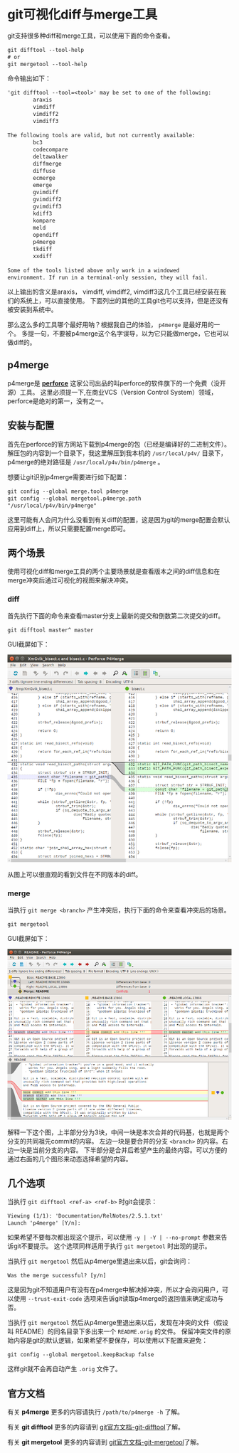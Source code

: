 # git可视化diff与merge工具

git支持很多种diff和merge工具，可以使用下面的命令查看。

```shell
git difftool --tool-help
# or
git mergetool --tool-help
```

命令输出如下：

```shell
'git difftool --tool=<tool>' may be set to one of the following:
		araxis
		vimdiff
		vimdiff2
		vimdiff3

The following tools are valid, but not currently available:
		bc3
		codecompare
		deltawalker
		diffmerge
		diffuse
		ecmerge
		emerge
		gvimdiff
		gvimdiff2
		gvimdiff3
		kdiff3
		kompare
		meld
		opendiff
		p4merge
		tkdiff
		xxdiff

Some of the tools listed above only work in a windowed
environment. If run in a terminal-only session, they will fail.
```

以上输出的含义是araxis， vimdiff, vimdiff2, vimdiff3这几个工具已经安装在我们的系统上，可以直接使用。
下面列出的其他的工具git也可以支持，但是还没有被安装到系统中。

那么这么多的工具哪个最好用呐？根据我自己的体验， `p4merge` 是最好用的一个。
多提一句，不要被p4merge这个名字误导，以为它只能做merge，它也可以做diff的。

## p4merge

p4merge是 [**perforce**](http://www.perforce.com/) 这家公司出品的叫perforce的软件旗下的一个免费（没开源）工具。
这里必须提一下,在商业VCS（Version Control System）领域，perforce是绝对的第一，没有之一。

## 安装与配置

首先在perforce的官方网站下载到p4merge的包（已经是编译好的二进制文件）。
解压包的内容到一个目录下，我这里解压到我本机的 `/usr/local/p4v/` 目录下，p4merge的绝对路径是 `/usr/local/p4v/bin/p4merge` 。

想要让git识别p4merge需要进行如下配置：

```shell
git config --global merge.tool p4merge
git config --global mergetool.p4merge.path "/usr/local/p4v/bin/p4merge"
```

这里可能有人会问为什么没看到有关diff的配置，这是因为git的merge配置会默认应用到diff上，所以只需要配置merge即可。

## 两个场景

使用可视化diff和merge工具的两个主要场景就是查看版本之间的diff信息和在merge冲突后通过可视化的视图来解决冲突。

### diff

首先执行下面的命令来查看master分支上最新的提交和倒数第二次提交的diff。

```shell
git difftool master^ master
```

GUI截屏如下：

![p4merge-diff-view](../images/git-visual-diff-and-merge-tool-p4merge-diff-view.png)

从图上可以很直观的看到文件在不同版本的diff。

### merge

当执行 `git merge <branch>` 产生冲突后，执行下面的命令来查看冲突后的场景。

```shell
git mergetool
```

GUI截屏如下：

![p4merge-merge-view](../images/git-visual-diff-and-merge-tool-p4merge-merge-view.png)

解释一下这个图，上半部分分为3块，中间一块是本次合并的代码基，也就是两个分支的共同祖先commit的内容。
左边一块是要合并的分支 `<branch>` 的内容。右边一块是当前分支的内容。
下半部分是合并后希望产生的最终内容。可以方便的通过右面的几个图形来动态选择希望的内容。

## 几个选项

当执行 `git difftool <ref-a> <ref-b>` 时git会提示：

```shell
Viewing (1/1): 'Documentation/RelNotes/2.5.1.txt'
Launch 'p4merge' [Y/n]:
```

如果希望不要每次都出现这个提示，可以使用 `-y | -Y | --no-prompt` 参数来告诉git不要提示。
这个选项同样适用于执行 `git mergetool` 时出现的提示。

当执行 `git mergetool` 然后从p4merge里退出来以后，git会询问：

```shell
Was the merge successful? [y/n]
```

这是因为git不知道用户有没有在p4merge中解决掉冲突，所以才会询问用户，可以使用 `--trust-exit-code` 选项来告诉git读取p4merge的返回值来确定成功与否。

当执行 `git mergetool` 然后从p4merge里退出来以后，发现在冲突的文件（假设叫 README）的同名目录下多出来一个 `README.orig` 的文件。
保留冲突文件的原始内容是git的默认逻辑，如果希望不要保存，可以使用以下配置来避免：

```shell
git config --global mergetool.keepBackup false
```

这样git就不会再自动产生 `.orig` 文件了。

## 官方文档

有关 **p4merge** 更多的内容请执行 `/path/to/p4merge -h` 了解。

有关 **git difftool** 更多的内容请到 [git官方文档-git-difftool](http://git-scm.com/docs/git-difftool)了解。

有关 **git mergetool** 更多的内容请到 [git官方文档-git-mergetool](http://git-scm.com/docs/git-mergetool)了解。
